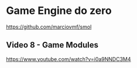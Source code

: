# Game Engine do zero 

https://github.com/marciovmf/smol

## Video 8 - Game Modules

https://www.youtube.com/watch?v=i0a9NNDC3M4
